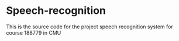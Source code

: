 # Speech-recognition
This is the source code for the project speech recognition system for course 188779 in CMU
